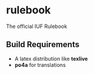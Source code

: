 # rulebook

The official IUF Rulebook

## Build Requirements
* A latex distribution like **texlive**
* **po4a** for translations